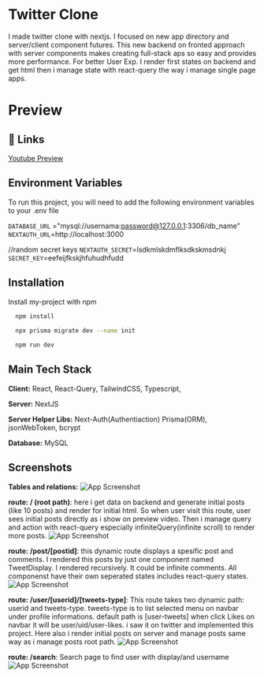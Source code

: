 
# Twitter Clone

I made twitter clone with nextjs. I focused on new app directory and server/client component futures. This new backend on fronted approach with server components makes creating full-stack aps so easy and provides more performance. For better User Exp. I render first states on backend and get html then i manage state with react-query the way i manage single page apps.

# Preview 


## 🔗 Links
[Youtube Preview](https://www.youtube.com/watch?v=1EwvgZ-Lx0k)


## Environment Variables

To run this project, you will need to add the following environment variables to your .env file

`DATABASE_URL` ="mysql://usernama:password@127.0.0.1:3306/db_name"
`NEXTAUTH_URL`=http://localhost:3000

//random secret keys
`NEXTAUTH_SECRET`=lsdkmlskdmflksdkskmsdnkj
`SECRET_KEY`=eefeijfkskjhfuhudhfudd
## Installation

Install my-project with npm

```bash
  npm install 
  
  npx prisma migrate dev --name init

  npm run dev
```
    
## Main Tech Stack

**Client:** React, React-Query, TailwindCSS, Typescript, 

**Server:** NextJS

**Server Helper Libs:** Next-Auth(Authentiaction) Prisma(ORM), jsonWebToken, bcrypt

**Database:** MySQL


## Screenshots
**Tables and relations:**
![App Screenshot](https://www.linkpicture.com/q/Screenshot-from-2023-05-29-01-19-34.png)

**route: / (root path)**: here i get data on backend and generate initial posts (like 10 posts) and render for initial html. So when user visit this route, user sees initial posts directly as i show on preview video. Then i manage query and action with react-query especially infiniteQuery(infinite scroll) to render more posts.
![App Screenshot](https://www.linkpicture.com/q/Screenshot-from-2023-05-31-00-50-41.png)

**route: /post/[postid]**: this dynamic route displays a spesific post and comments. I rendered this posts by just one component named TweetDisplay. I rendered recursively. It could be infinite comments. All componenst have their own seperated states includes react-query states. 
![App Screenshot](https://www.linkpicture.com/q/Screenshot-from-2023-05-31-00-43-10.png)

**route: /user/[userid]/[tweets-type]**: This route takes two dynamic path: userid and tweets-type. tweets-type is to list selected menu on navbar under profile informations. default path is [user-tweets] when click Likes on navbar it will be user/uid/user-likes. i saw it on twitter and implemented this project. Here also i render initial posts on server and manage posts same way as i manage posts root path.
![App Screenshot](https://www.linkpicture.com/q/Screenshot-from-2023-05-31-01-06-45.png)



**route: /search**: Search page to find user with display/and username
![App Screenshot](https://www.linkpicture.com/q/Screenshot-from-2023-05-31-01-02-28.png)








